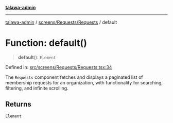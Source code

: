 [**talawa-admin**](../../../../README.md)

***

[talawa-admin](../../../../README.md) / [screens/Requests/Requests](../README.md) / default

# Function: default()

> **default**(): `Element`

Defined in: [src/screens/Requests/Requests.tsx:34](https://github.com/bint-Eve/talawa-admin/blob/bb9ac170c0ec806cc5423650a66bbe110c3af5d9/src/screens/Requests/Requests.tsx#L34)

The `Requests` component fetches and displays a paginated list of membership requests
for an organization, with functionality for searching, filtering, and infinite scrolling.

## Returns

`Element`
